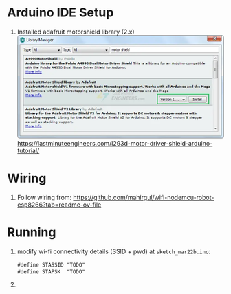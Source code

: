 # Arduino IDE Setup

1. Installed adafruit motorshield library (2.x)
![Arduino IDE library manager](image.png)
 https://lastminuteengineers.com/l293d-motor-driver-shield-arduino-tutorial/

# Wiring

1. Follow wiring from: https://github.com/mahirgul/wifi-nodemcu-robot-esp8266?tab=readme-ov-file

# Running

1. modify wi-fi connectivity details (SSID + pwd) at `sketch_mar22b.ino`:
    ```
    #define STASSID "TODO"
    #define STAPSK  "TODO"
    ```

1. 